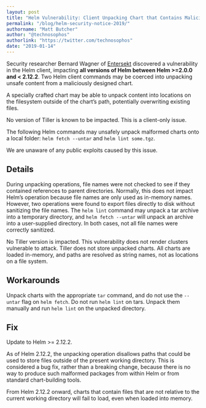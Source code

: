 ```yaml
---
layout: post
title: "Helm Vulnerability: Client Unpacking Chart that Contains Malicious Content [CVE-2019-1000008]"
permalink: "/blog/helm-security-notice-2019/"
authorname: "Matt Butcher"
author: "@technosophos"
authorlink: "https://twitter.com/technosophos"
date: "2019-01-14"
---
```


Security researcher Bernard Wagner of [Entersekt](https://www.entersekt.com/) discovered a vulnerability in the Helm client, impacting **all versions of Helm between Helm >=2.0.0 and < 2.12.2**. Two Helm client commands may be coerced into unpacking unsafe content from a maliciously designed chart.

A specially crafted chart may be able to unpack content into locations on the filesystem outside of the chart’s path, potentially overwriting existing files.

No version of Tiller is known to be impacted. This is a client-only issue.

The following Helm commands may unsafely unpack malformed charts onto a local folder: `helm fetch --untar` and `helm lint some.tgz`.


We are unaware of any public exploits caused by this issue.<!--more-->

## Details

During unpacking operations, file names were not checked to see if they contained references to parent directories. Normally, this does not impact Helm’s operation because file names are only used as in-memory names. However, two operations were found to export files directly to disk without sanitizing the file names. The `helm lint` command may unpack a tar archive into a temporary directory, and `helm fetch --untar` will unpack an archive into a user-supplied directory. In both cases, not all file names were correctly sanitized.

No Tiller version is impacted. This vulnerability does not render clusters vulnerable to attack. Tiller does not store unpacked charts. All charts are loaded in-memory, and paths are resolved as string names, not as locations on a file system.

## Workarounds

Unpack charts with the appropriate `tar` command, and do not use the `--untar` flag on `helm fetch`. Do not run `helm lint` on tars. Unpack them manually and run `helm lint` on the unpacked directory.

## Fix

Update to Helm >= 2.12.2.

As of Helm 2.12.2, the unpacking operation disallows paths that could be used to store files outside of the present working directory. This is considered a bug fix, rather than a breaking change, because there is no way to produce such malformed packages from within Helm or from standard chart-building tools.

From Helm 2.12.2 onward, charts that contain files that are not relative to the current working directory will fail to load, even when loaded into memory.
